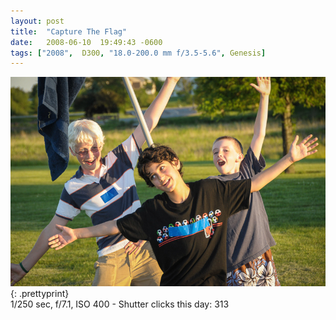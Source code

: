 ```yaml
---
layout: post
title:  "Capture The Flag"
date:   2008-06-10  19:49:43 -0600
tags: ["2008",  D300, "18.0-200.0 mm f/3.5-5.6", Genesis]
---
```

![:title](/images/2008/2008_0610_DSC_5207.jpg)
{: .prettyprint}   
1/250 sec, f/7.1, ISO 400 - Shutter clicks this day: 313